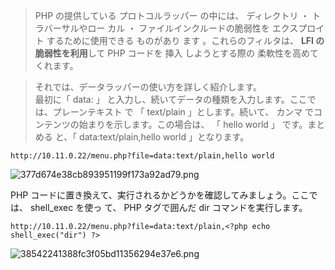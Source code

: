 >PHP
の提供している プロトコルラッパー の中には、 ディレクトリ ・ トラバーサルやロー
カル ・ ファイルインクルードの脆弱性を エクスプロイト するために使用できる ものがあり
ます 。これらのフィルタは、 **LFI の脆弱性を利用**して PHP コードを 挿入 しようとする際の
柔軟性を高めてくれます。   

>それでは、データラッパーの使い方を詳しく紹介します。   
>最初に「 data: 」 と入力し、続いてデータの種類を入力します。ここでは、プレーンテキスト で 「 text/plain 」とします。続いて、 カンマ でコンテンツの始まりを示します。この場合は、 「 hello world 」 です。まとめる
と、「 data:text/plain,hello world 」となります。
```
http://10.11.0.22/menu.php?file=data:text/plain,hello world
```
![377d674e38cb893951199f173a92ad79.png](../_resources/377d674e38cb893951199f173a92ad79.png)

PHP コードに置き換えて、実行されるかどうかを確認してみましょう。ここでは、 shell_exec を使っ て、 PHP タグで囲んだ dir コマンドを実行します。 
```
http://10.11.0.22/menu.php?file=data:text/plain,<?php echo shell_exec("dir") ?>
```
![38542241388fc3f05bd11356294e37e6.png](../_resources/38542241388fc3f05bd11356294e37e6.png)
